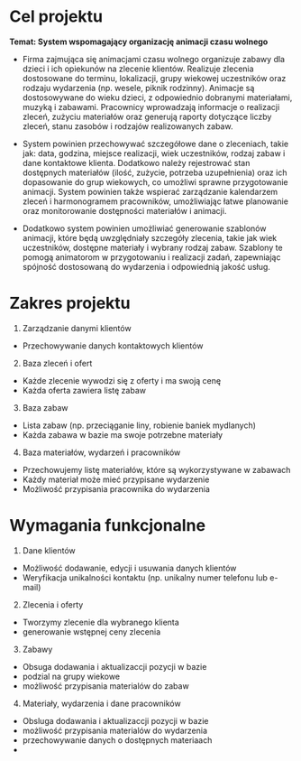 # Cel projektu
**Temat: System wspomagający organizację animacji czasu wolnego**

- Firma zajmująca się animacjami czasu wolnego organizuje zabawy dla dzieci i ich opiekunów na zlecenie klientów. Realizuje zlecenia dostosowane do terminu, lokalizacji, grupy wiekowej uczestników oraz rodzaju wydarzenia (np. wesele, piknik rodzinny). Animacje są dostosowywane do wieku dzieci, z odpowiednio dobranymi materiałami, muzyką i zabawami. Pracownicy wprowadzają informacje o realizacji zleceń, zużyciu materiałów oraz generują raporty dotyczące liczby zleceń, stanu zasobów i rodzajów realizowanych zabaw. 

- System powinien przechowywać szczegółowe dane o zleceniach, takie jak: data, godzina, miejsce realizacji, wiek uczestników, rodzaj zabaw i dane kontaktowe klienta. Dodatkowo należy rejestrować stan dostępnych materiałów (ilość, zużycie, potrzeba uzupełnienia) oraz ich dopasowanie do grup wiekowych, co umożliwi sprawne przygotowanie animacji. System powinien także wspierać zarządzanie kalendarzem zleceń i harmonogramem pracowników, umożliwiając łatwe planowanie oraz monitorowanie dostępności materiałów i animacji. 

- Dodatkowo system powinien umożliwiać generowanie szablonów animacji, które będą uwzględniały szczegóły zlecenia, takie jak wiek uczestników, dostępne materiały i wybrany rodzaj zabaw. Szablony te pomogą animatorom w przygotowaniu i realizacji zadań, zapewniając spójność dostosowaną do wydarzenia i odpowiednią jakość usług.


# Zakres projektu

1. Zarządzanie danymi klientów
- Przechowywanie danych kontaktowych klientów

2. Baza zleceń i ofert
- Każde zlecenie wywodzi się z oferty i ma swoją cenę
- Każda oferta zawiera listę zabaw

3. Baza zabaw
- Lista zabaw (np. przeciąganie liny, robienie baniek mydlanych)
- Każda zabawa w bazie ma swoje potrzebne materiały

4. Baza materiałów, wydarzeń i pracowników
- Przechowujemy listę materiałów, które są wykorzystywane w zabawach
- Każdy materiał może mieć przypisane wydarzenie
- Możliwość przypisania pracownika do wydarzenia


# Wymagania funkcjonalne

1. Dane klientów
- Możliwość dodawanie, edycji i usuwania danych klientów
- Weryfikacja unikalności kontaktu (np. unikalny numer telefonu lub e-mail)

2. Zlecenia i oferty
- Tworzymy zlecenie dla wybranego klienta
- generowanie wstępnej ceny zlecenia

3. Zabawy
- Obsuga dodawania i aktualizaccji pozycji w bazie
- podzial na grupy wiekowe
- możliwość przypisania materialów do zabaw

4. Materiały, wydarzenia i dane pracowników
- Obsluga dodawania i aktualizaccji pozycji w bazie
- możliwość przypisania materialów do wydarzenia
- przechowywanie danych o dostępnych materiaach
- 

